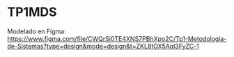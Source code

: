 # TP1MDS
Modelado en Figma:
https://www.figma.com/file/CWQrSi0TE4XNS7PBhXpo2C/Tp1-Metodologia-de-Sistemas?type=design&mode=design&t=ZKL8tOX5Aql3FyZC-1
